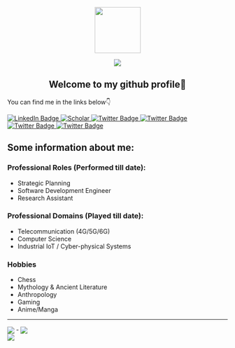 <p align="center"><img align="center" src="https://user-images.githubusercontent.com/33447734/229315840-09ab674f-babe-40b5-82a8-666b5ac8f82e.jpg" height="105" width="105"></p>
<p align="center"><img align="center" src="https://img.shields.io/badge/Mihirraj-Dixit-brightgreen?style=flat-square&logo=CodingNinjas"></p>


<h2 align="center">Welcome to my github profile👋</h2>

You can find me in the links below👇

<div id="badges">
  <a href="https://www.linkedin.com/in/mihirraj-dixit/">
    <img src="https://img.shields.io/badge/LinkedIn-blue?style=for-the-badge&logo=linkedin&logoColor=white" alt="LinkedIn Badge"/>
  </a>
  <a href="https://scholar.google.com/citations?user=Immv-PcAAAAJ&hl=en">
    <img src="https://img.shields.io/badge/Google_Scholar-white?style=for-the-badge&logo=GoogleScholar&logoColor=blue" alt="Scholar"/>
  </a>
  <a href="https://twitter.com/mihirrajdixit">
    <img src="https://img.shields.io/badge/Twitter-blue?style=for-the-badge&logo=twitter&logoColor=white" alt="Twitter Badge"/>
  </a>
  <a href="https://medium.com/@mihirrajdixit">
    <img src="https://img.shields.io/badge/Medium-black?style=for-the-badge&logo=Medium&logoColor=white" alt="Twitter Badge"/>
  </a>
  <a href="dixitmn6@gmail.com">
    <img src="https://img.shields.io/badge/Gmail-red?style=for-the-badge&logo=Gmail&logoColor=white" alt="Twitter Badge"/>
  </a>
   <a href="mihirrajdixit.github.io">
    <img src="https://img.shields.io/badge/Personal_Website-darkgreen?style=for-the-badge&logo=Personio&logoColor=white" alt="Twitter Badge"/>
  </a>
</div>

## Some information about me:
### Professional Roles (Performed till date):
- Strategic Planning
- Software Development Engineer
- Research Assistant

### Professional Domains (Played till date):
- Telecommunication (4G/5G/6G)
- Computer Science
- Industrial IoT / Cyber-physical Systems

### Hobbies
- Chess
- Mythology & Ancient Literature
- Anthropology
- Gaming
- Anime/Manga


------
<img align="center" src="https://img.shields.io/badge/UTC_Now-grey?style=flat-square&logo=Timescale"> - <img align="center" src="https://jojoee.jojoee.com/api/utcnow?refresh"><br />
<img align="center" src="https://visitor-badge.glitch.me/badge?page_id=MihirrajDixit.MihirrajDixit&left_text=Profile%20Views">

